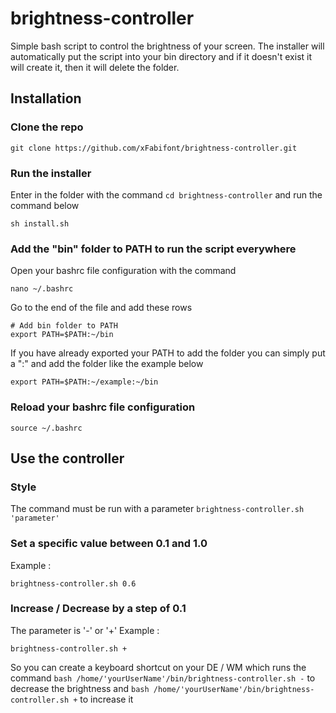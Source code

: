 # brightness-controller

Simple bash script to control the brightness of your screen.
The installer will automatically put the script into your bin directory and if it doesn't exist it will create it, then it will delete the folder.

## Installation

### Clone the repo

```
git clone https://github.com/xFabifont/brightness-controller.git
```

### Run the installer

Enter in the folder with the command ```cd brightness-controller``` and run the command below
```
sh install.sh
```

### Add the "bin" folder to PATH to run the script everywhere

Open your bashrc file configuration with the command

```
nano ~/.bashrc
```

Go to the end of the file and add these rows

```
# Add bin folder to PATH
export PATH=$PATH:~/bin
```

If you have already exported your PATH to add the folder you can simply put a ":" and add the folder like the example below

```
export PATH=$PATH:~/example:~/bin
```
### Reload your bashrc file configuration

```
source ~/.bashrc
```

## Use the controller

### Style

The command must be run with a parameter ```brightness-controller.sh 'parameter'``` 

### Set a specific value between 0.1 and 1.0

Example :
```
brightness-controller.sh 0.6
```
### Increase / Decrease by a step of 0.1

The parameter is '-' or '+'
Example : 
```
brightness-controller.sh +
```

So you can create a keyboard shortcut on your DE / WM which runs the command ```bash /home/'yourUserName'/bin/brightness-controller.sh -``` to decrease the brightness and ```bash /home/'yourUserName'/bin/brightness-controller.sh +``` to increase it
